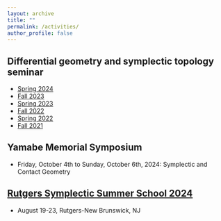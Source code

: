 ```yaml
---
layout: archive
title: ""
permalink: /activities/
author_profile: false
---
```


## Differential geometry and symplectic topology seminar
- [Spring 2024](https://erkaobao.github.io/math/activities/gt2024spring)
- [Fall 2023](https://erkaobao.github.io/math/activities/gt2023fall)
- [Spring 2023](https://erkaobao.github.io/math/activities/gt2023spring)
- [Fall 2022](https://erkaobao.github.io/math/activities/gt2022fall)
- [Spring 2022](https://erkaobao.github.io/math/activities/gt2022spring)
- [Fall 2021](https://erkaobao.github.io/math/activities/gt2021fall)

## Yamabe Memorial Symposium
- Friday, October 4th to Sunday, October 6th, 2024: Symplectic and Contact Geometry

## [Rutgers Symplectic Summer School 2024](https://sites.google.com/view/rsss2024/home?authuser=0) 
- August 19-23, Rutgers-New Brunswick, NJ
